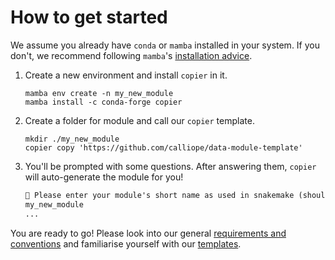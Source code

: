 # How to get started

We assume you already have `conda` or `mamba` installed in your system.
If you don't, we recommend following `mamba`'s [installation advice](https://github.com/mamba-org/mamba).

1. Create a new environment and install `copier` in it.

    ```shell
    mamba env create -n my_new_module
    mamba install -c conda-forge copier
    ```

2. Create a folder for module and call our `copier` template.

    ```shell
    mkdir ./my_new_module
    copier copy 'https://github.com/calliope/data-module-template'
    ```

3. You'll be prompted with some questions. After answering them, `copier` will auto-generate the module for you!

    ```html
    🎤 Please enter your module's short name as used in snakemake (should be in `snake_case`).
    my_new_module
    ...
    ```

You are ready to go!
Please look into our general [requirements and conventions](./general_requirements.md#requirements-and-conventions) and familiarise yourself with our [templates](templates.md).

